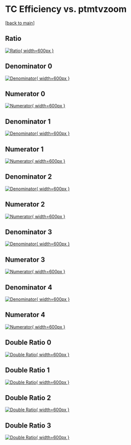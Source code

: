 # TC Efficiency vs. ptmtvzoom

[[back to main](./)]



## Ratio

[![Ratio](../mtv/var/TC_xtr_321_0_eff_ptmtvzoom.png){ width=600px }](../mtv/var/TC_xtr_321_0_eff_ptmtvzoom.pdf)

## Denominator 0

[![Denominator](../mtv/den/TC_xtr_321_0_eff_ptmtvzoom_den0.png){ width=600px }](../mtv/den/TC_xtr_321_0_eff_ptmtvzoom_den0.pdf)

## Numerator 0

[![Numerator](../mtv/num/TC_xtr_321_0_eff_ptmtvzoom_num0.png){ width=600px }](../mtv/num/TC_xtr_321_0_eff_ptmtvzoom_num0.pdf)

## Denominator 1

[![Denominator](../mtv/den/TC_xtr_321_0_eff_ptmtvzoom_den1.png){ width=600px }](../mtv/den/TC_xtr_321_0_eff_ptmtvzoom_den1.pdf)

## Numerator 1

[![Numerator](../mtv/num/TC_xtr_321_0_eff_ptmtvzoom_num1.png){ width=600px }](../mtv/num/TC_xtr_321_0_eff_ptmtvzoom_num1.pdf)

## Denominator 2

[![Denominator](../mtv/den/TC_xtr_321_0_eff_ptmtvzoom_den2.png){ width=600px }](../mtv/den/TC_xtr_321_0_eff_ptmtvzoom_den2.pdf)

## Numerator 2

[![Numerator](../mtv/num/TC_xtr_321_0_eff_ptmtvzoom_num2.png){ width=600px }](../mtv/num/TC_xtr_321_0_eff_ptmtvzoom_num2.pdf)

## Denominator 3

[![Denominator](../mtv/den/TC_xtr_321_0_eff_ptmtvzoom_den3.png){ width=600px }](../mtv/den/TC_xtr_321_0_eff_ptmtvzoom_den3.pdf)

## Numerator 3

[![Numerator](../mtv/num/TC_xtr_321_0_eff_ptmtvzoom_num3.png){ width=600px }](../mtv/num/TC_xtr_321_0_eff_ptmtvzoom_num3.pdf)

## Denominator 4

[![Denominator](../mtv/den/TC_xtr_321_0_eff_ptmtvzoom_den4.png){ width=600px }](../mtv/den/TC_xtr_321_0_eff_ptmtvzoom_den4.pdf)

## Numerator 4

[![Numerator](../mtv/num/TC_xtr_321_0_eff_ptmtvzoom_num4.png){ width=600px }](../mtv/num/TC_xtr_321_0_eff_ptmtvzoom_num4.pdf)

## Double Ratio 0

[![Double Ratio](../mtv/ratio/TC_xtr_321_0_eff_ptmtvzoom_ratio0.png){ width=600px }](../mtv/ratio/TC_xtr_321_0_eff_ptmtvzoom_ratio0.pdf)

## Double Ratio 1

[![Double Ratio](../mtv/ratio/TC_xtr_321_0_eff_ptmtvzoom_ratio1.png){ width=600px }](../mtv/ratio/TC_xtr_321_0_eff_ptmtvzoom_ratio1.pdf)

## Double Ratio 2

[![Double Ratio](../mtv/ratio/TC_xtr_321_0_eff_ptmtvzoom_ratio2.png){ width=600px }](../mtv/ratio/TC_xtr_321_0_eff_ptmtvzoom_ratio2.pdf)

## Double Ratio 3

[![Double Ratio](../mtv/ratio/TC_xtr_321_0_eff_ptmtvzoom_ratio3.png){ width=600px }](../mtv/ratio/TC_xtr_321_0_eff_ptmtvzoom_ratio3.pdf)

